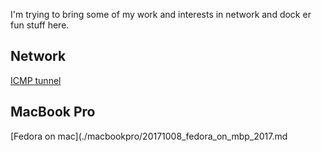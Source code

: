 I'm trying to bring some of my work and interests in network and dock
er fun stuff here.

## Network

[ICMP tunnel](./network/20171114_icmp_tunnel.md)

## MacBook Pro
[Fedora on mac](./macbookpro/20171008_fedora_on_mbp_2017.md
